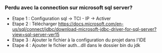 ### Perdu avec la connection sur microsoft sql server?

- Etape 1 : Configuration sql -> TCI - IP -> Activer
- Etape 2 : Télécharger https://docs.microsoft.com/en-us/sql/connect/jdbc/download-microsoft-jdbc-driver-for-sql-server?view=sql-server-ver15
- Etape 3 : Ajouter le fichier à la configuration du projet dans l'IDE
- Etape 4 : Ajouter le fichier auth...dll dans le dossier bin du jdk
